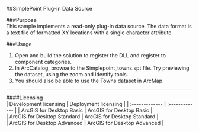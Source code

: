 ##SimplePoint Plug-in Data Source

###Purpose  
This sample implements a read-only plug-in data source. The data format is a text file of formatted XY locations with a single character attribute.   


###Usage
1. Open and build the solution to register the DLL and register to component categories.  
1. In ArcCatalog, browse to the Simplepoint_towns.spt file. Try previewing the dataset, using the zoom and identify tools.   
1. You should also be able to use the Towns dataset in ArcMap.  









---------------------------------

####Licensing  
| Development licensing | Deployment licensing | 
| :------------- | :------------- | 
| ArcGIS for Desktop Basic | ArcGIS for Desktop Basic |  
| ArcGIS for Desktop Standard | ArcGIS for Desktop Standard |  
| ArcGIS for Desktop Advanced | ArcGIS for Desktop Advanced |  


